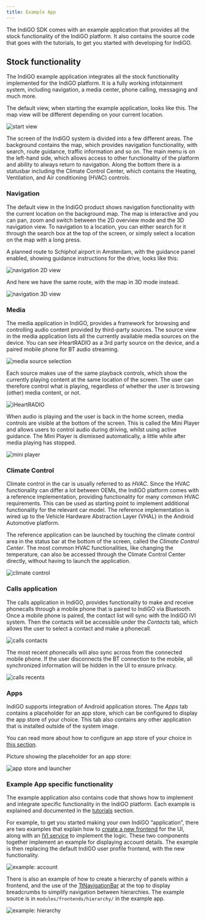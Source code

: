 ```yaml
---
title: Example App
---
```


The IndiGO SDK comes with an example application that provides all the stock functionality of the 
IndiGO platform. It also contains the source code that goes with the tutorials, to get you started 
with developing for IndiGO.

## Stock functionality

The IndiGO example application integrates all the stock functionality implemented for the IndiGO 
platform. It is a fully working infotainment system, including navigation, a media center, phone 
calling, messaging and much more. 

The default view, when starting the example application, looks like this. The map view will be 
different depending on your current location. 

![start view](images/indigo_amsterdam_map.png)

The screen of the IndiGO system is divided into a few different areas. The background contains the 
map, which provides navigation functionality, with search, route guidance, traffic information and 
so on. The main menu is on the left-hand side, which allows access to other functionality of the 
platform and ability to always return to navigation. Along the bottom there is a statusbar 
including the Climate Control Center, which contains the Heating, Ventilation, and Air conditioning
(HVAC) controls. 

### Navigation 

The default view in the IndiGO product shows navigation functionality with the current location on 
the background map. The map is interactive and you can pan, zoom and switch between the 2D 
overview mode and the 3D navigation view. To navigation to a location, you can either search for 
it through the search box at the top of the screen, or simply select a location on the map with a 
long press. 

A planned route to Schiphol airport in Amsterdam, with the guidance panel enabled, showing 
guidance instructions for the drive, looks like this: 

![navigation 2D view](images/navigation_route_to_schiphol_2D.png)

And here we have the same route, with the map in 3D mode instead.

![navigation 3D view](images/navigation_route_to_schiphol_3D.png)

### Media 

The media application in IndiGO, provides a framework for browsing and controlling audio content 
provided by third-party sources. The source view in the media application lists all the currently 
available media sources on the device. You can see iHeartRADIO as a 3rd party source on the 
device, and a paired mobile phone for BT audio streaming. 

![media source selection](images/media_source_selection.png)

Each source makes use of the same playback controls, which show the currently playing content at 
the same location of the screen. The user can therefore control what is playing, regardless of 
whether the user is browsing (other) media content, or not. 

![iHeartRADIO](images/media_iheartradio.png)

When audio is playing and the user is back in the home screen, media controls are visible at the 
bottom of the screen. This is called the Mini Player and allows users to control audio during 
driving, whilst using active guidance. The Mini Player is dismissed automatically, a little while 
after media playing has stopped.

![mini player](images/media_mini_player.png)

### Climate Control 

Climate control in the car is usually referred to as _HVAC_. Since the HVAC functionality can 
differ a lot between OEMs, the IndiGO platform comes with a reference implementation, providing 
functionality for many common HVAC requirements. This can be used as starting point to implement 
additional functionality for the relevant car model. The reference implementation is wired up to 
the Vehicle Hardware Abstraction Layer (VHAL) in the Android Automotive platform.

The reference application can be launched by touching the climate control area in the status bar 
at the bottom of the screen, called the _Climate Control Center_. The most common HVAC 
functionalities, like changing the temperature, can also be accessed through the Climate Control 
Center directly, without having to launch the application. 

![climate control](images/climate_control.png)

### Calls application 

The calls application in IndiGO, provides functionality to make and receive phonecalls through a 
mobile phone that is paired to IndiGO via Bluetooth. Once a mobile phone is paired, the contact 
list will sync with the IndiGO IVI system. Then the contacts will be accessible under the 
_Contacts_ tab, which allows the user to select a contact and make a phonecall.

![calls contacts](images/calls_contacts.png)

The most recent phonecalls will also sync across from the connected mobile phone. If the user 
disconnects the BT connection to the mobile, all synchronized information will be hidden in the UI 
to ensure privacy.

![calls recents](images/calls_recents.png)

### Apps

IndiGO supports integration of Android application stores. The _Apps_ tab contains a placeholder 
for an app store, which can be configured to display the app store of your choice. This tab also 
contains any other application that is installed outside of the system image.

You can read more about how to configure an app store of your choice in 
[this section](/indigo/documentation/tutorials-and-examples/setup/configure-an-app-store).

Picture showing the placeholder for an app store:

![app store and launcher](images/app_store.png)

### Example App specific functionality 

The example application also contains code that shows how to implement and integrate specific 
functionality in the IndiGO platform. Each example is explained and documented in the 
[tutorials](/indigo/documentation/tutorials-and-examples/introduction) section. 

For example, to get you started making your own IndiGO “application”, there are two examples that 
explain how to 
[create a new frontend](/indigo/documentation/tutorials-and-examples/basics/create-a-frontend-plugin) 
for the UI, along with an 
[IVI service](/indigo/documentation/tutorials-and-examples/basics/create-an-ivi-service) 
to implement the logic. 
These two components together implement an example for displaying account details. The example is 
then replacing the default IndiGO user profile frontend, with the new functionality. 

![example: account](images/example_account.png)

There is also an example of how to create a hierarchy of panels within a frontend, and the use of 
the [TtNavigationBar](TTIVI_ANDROID_TOOLS_API) at the top to display breadcrumbs to simplify 
navigation between hierarchies. The example source is in `modules/frontends/hierarchy/` in the 
example app.

![example: hierarchy](images/example_hierarchy.png)

